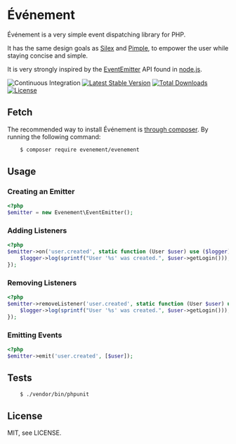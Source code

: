 # Événement

Événement is a very simple event dispatching library for PHP.

It has the same design goals as [Silex](https://silex.symfony.com/) and
[Pimple](https://github.com/silexphp/Pimple), to empower the user while staying concise
and simple.

It is very strongly inspired by the [EventEmitter](https://nodejs.org/api/events.html#events_class_eventemitter) API found in
[node.js](http://nodejs.org).

![Continuous Integration](https://github.com/igorw/evenement/workflows/CI/badge.svg)
[![Latest Stable Version](https://poser.pugx.org/evenement/evenement/v)](https://packagist.org/packages/evenement/evenement)
[![Total Downloads](https://poser.pugx.org/evenement/evenement/downloads)](https://packagist.org/packages/evenement/evenement)
[![License](https://poser.pugx.org/evenement/evenement/license)](https://packagist.org/packages/evenement/evenement)

## Fetch

The recommended way to install Événement is [through composer](http://getcomposer.org). By running the following command:

```bash
    $ composer require evenement/evenement
```

## Usage

### Creating an Emitter

```php
<?php
$emitter = new Evenement\EventEmitter();
```

### Adding Listeners

```php
<?php
$emitter->on('user.created', static function (User $user) use ($logger): void {
    $logger->log(sprintf("User '%s' was created.", $user->getLogin()));
});
```

### Removing Listeners

```php
<?php
$emitter->removeListener('user.created', static function (User $user) use ($logger): void {
    $logger->log(sprintf("User '%s' was created.", $user->getLogin()));
});
```

### Emitting Events

```php
<?php
$emitter->emit('user.created', [$user]);
```

Tests
-----
```bash
    $ ./vendor/bin/phpunit
```

License
-------
MIT, see LICENSE.
